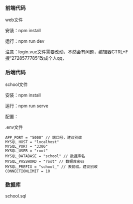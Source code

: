 ### 前端代码

web文件

安装：npm install

运行：npm run dev

注意：login.vue文件需要改动，不然会有问题，编辑器CTRL+F搜“2728577785”改成个人qq，

### 后端代码

school文件

安装：npm install

运行：npm run serve

配置：

.env文件

```
APP_PORT = "5000" // 端口号，建议别改
MYSQL_HOST = "localhost"
MYSQL_PORT = "3306"
MYSQL_USER = "root"
MYSQL_DATABASE = "school" // 数据库名
MYSQL_PASSWORD = "root" // 数据库密码
MYSQL_PREFIX = "school_" // 表前缀，建议别改
CONNECTIONLIMIT = 10
```

### 数据库

school.sql